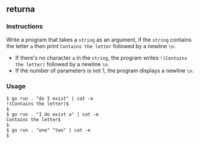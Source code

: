 ## returna

### Instructions

Write a program that takes a `string` as an argument, if the `string` contains the letter `a` then print `Contains the letter` followed by a newline `\n`.

- If there's no character `a` in the `string`, the program writes `!(Contains the letter)` followed by a newline `\n`.
- If the number of parameters is not 1, the program displays a newline `\n`.

### Usage

```console
$ go run . "do I exist" | cat -e
!(Contains the letter)$
$
$ go run . "I do exist a" | cat -e
Contains the letter$
$
$ go run . "one" "two" | cat -e
$
```
